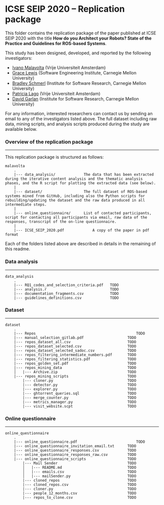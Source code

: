 # ICSE SEIP 2020 – Replication package

This folder contains the replication package of the paper published at ICSE SEIP 2020 with the title **How do you Architect your Robots? State of the Practice and Guidelines for ROS-based Systems**.

This study has been designed, developed, and reported by the following investigators:

- [Ivano Malavolta](https://www.ivanomalavolta.com) (Vrije Universiteit Amsterdam)
- [Grace Lewis](https://resources.sei.cmu.edu/library/author.cfm?authorID=4347) (Software Engineering Institute, Carnegie Mellon University)
- [Bradley Schmerl](http://www.cs.cmu.edu/~schmerl/) (Institute for Software Research, Carnegie Mellon University)
- [Patricia Lago](https://www.cs.vu.nl/~patricia/Patricia_Lago/Home.html) (Vrije Universiteit Amsterdam)
- [David Garlan](https://www.cs.cmu.edu/~garlan/) (Institute for Software Research, Carnegie Mellon University)

For any information, interested researchers can contact us by sending an email to any of the investigators listed above.
The full dataset including raw data, mining scripts, and analysis scripts produced during the study are available below.

### Overview of the replication package
---
This replication package is structured as follows:

```
malavolta
    .
    |--- data_analysis/       		The data that has been extracted during the iterative content analysis and the thematic analysis phases, and the R script for plotting the extracted data (see below).
    |
    |--- dataset/             		The full dataset of ROS-based systems mined from GitHub, including also the Python scripts for rebuilding/updating the dataset and the raw data produced in all intermediate steps.
    |
    |--- online_questionnaire/   	List of contacted participants, script for contacting all participants via email, raw data of the responses, transcript of the on-line questionnaire.
    |
    |--- ICSE_SEIP_2020.pdf             A copy of the paper in pdf format
```

Each of the folders listed above are described in details in the remaining of this readme.

### Data analysis
---
```
data_analysis
    .
    |--- RQ1_codes_and_selection_criteria.pdf   TODO    
    |--- analysis.r                             TODO
    |--- documentation_fragments.csv            TODO
    |--- guidelines_definitions.csv             TODO
```

### Dataset
---
```
dataset
    .
    |--- Repos                                              TODO
	|--- manual_selection_gitlab.pdf                    TODO
	|--- repos_dataset_all.csv                          TODO
	|--- repos_dataset_selected.csv                     TODO
	|--- repos_dataset_selected_sadoc.csv               TODO
	|--- repos_filtering_intermediate_numbers.pdf       TODO
	|--- repos_filtering_statistics.pdf                 TODO
	|--- repos_golden_set.pdf                           TODO
	|--- repos_mining_data                              TODO
	│   |--- Archive.zip                                TODO
	|--- repos_mining_scripts                           TODO    
	    |--- cloner.py                                  TODO
	    |--- detector.py                                TODO
	    |--- explorer.py                                TODO
	    |--- ghtorrent_queries.sql                      TODO
	    |--- merge_counter.py                           TODO
	    |--- metrics_manager.py                         TODO
	    |--- visit_website.scpt                         TODO
```

### Online questionnaire
---
```
online_questionnaire
    .
    |--- online_questionnaire.pdf                           TODO
	|--- online_questionnaire_invitation_email.txt      TODO
	|--- online_questionnaire_responses.csv             TODO
	|--- online_questionnaire_responses_raw.csv         TODO
	|--- online_questionnaire_scripts                   TODO
	    |--- Mail Sender                                TODO
	    │   |--- README.md                              TODO
	    │   |--- emails.csv                             TODO
	    │   |--- mailSender.py                          TODO
	    |--- cloned_repos                               TODO
	    |--- cloned_repos.csv                           TODO
	    |--- cloner.py                                  TODO
	    |--- people_12_months.csv                       TODO
	    |--- repos_to_clone.csv                         TODO
```

